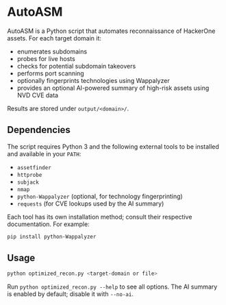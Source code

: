 # AutoASM

AutoASM is a Python script that automates reconnaissance of HackerOne assets. For each target domain it:

- enumerates subdomains
- probes for live hosts
- checks for potential subdomain takeovers
- performs port scanning
- optionally fingerprints technologies using Wappalyzer
- provides an optional AI-powered summary of high-risk assets using NVD CVE data

Results are stored under `output/<domain>/`.

## Dependencies

The script requires Python 3 and the following external tools to be installed and available in your `PATH`:

- `assetfinder`
- `httprobe`
- `subjack`
- `nmap`
- `python-Wappalyzer` (optional, for technology fingerprinting)
- `requests` (for CVE lookups used by the AI summary)

Each tool has its own installation method; consult their respective documentation. For example:

```bash
pip install python-Wappalyzer
```

## Usage

```bash
python optimized_recon.py <target-domain or file>
```

Run `python optimized_recon.py --help` to see all options. The AI summary is enabled by default; disable it with `--no-ai`.

